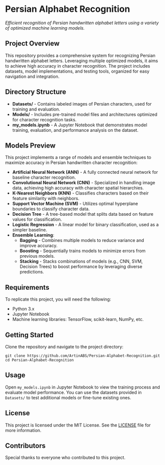 <!DOCTYPE html>
<html lang="en">
<head>
  <meta charset="UTF-8">
  <title>Persian Alphabet Recognition</title>
</head>
<body>

<h1>Persian Alphabet Recognition</h1>
<p><em>Efficient recognition of Persian handwritten alphabet letters using a variety of optimized machine learning models.</em></p>

<h2>Project Overview</h2>
<p>This repository provides a comprehensive system for recognizing Persian handwritten alphabet letters. Leveraging multiple optimized models, it aims to achieve high accuracy in character recognition. The project includes datasets, model implementations, and testing tools, organized for easy navigation and integration.</p>

<h2>Directory Structure</h2>
<ul>
  <li><strong>Datasets/</strong> - Contains labeled images of Persian characters, used for training and evaluation.</li>
  <li><strong>Models/</strong> - Includes pre-trained model files and architectures optimized for character recognition tasks.</li>
  <li><strong>my_models.ipynb</strong> - A Jupyter Notebook that demonstrates model training, evaluation, and performance analysis on the dataset.</li>
</ul>

<h2>Models Preview</h2>
<p>This project implements a range of models and ensemble techniques to maximize accuracy in Persian handwritten character recognition:</p>

<ul>
  <li><strong>Artificial Neural Network (ANN)</strong> - A fully connected neural network for baseline character recognition.</li>
  <li><strong>Convolutional Neural Network (CNN)</strong> - Specialized in handling image data, achieving high accuracy with character spatial hierarchies.</li>
  <li><strong>K-Nearest Neighbors (KNN)</strong> - Classifies characters based on their feature similarity with neighbors.</li>
  <li><strong>Support Vector Machine (SVM)</strong> - Utilizes optimal hyperplane boundaries to classify character data.</li>
  <li><strong>Decision Tree</strong> - A tree-based model that splits data based on feature values for classification.</li>
  <li><strong>Logistic Regression</strong> - A linear model for binary classification, used as a simpler baseline.</li>
  <li><strong>Ensemble Learning</strong>:
    <ul>
      <li><strong>Bagging</strong> - Combines multiple models to reduce variance and improve accuracy.</li>
      <li><strong>Boosting</strong> - Sequentially trains models to minimize errors from previous models.</li>
      <li><strong>Stacking</strong> - Stacks combinations of models (e.g., CNN, SVM, Decision Trees) to boost performance by leveraging diverse predictions.</li>
    </ul>
  </li>
</ul>

<h2>Requirements</h2>
<p>To replicate this project, you will need the following:</p>
<ul>
  <li>Python 3.x</li>
  <li>Jupyter Notebook</li>
  <li>Machine learning libraries: TensorFlow, scikit-learn, NumPy, etc.</li>
</ul>

<h2>Getting Started</h2>
<p>Clone the repository and navigate to the project directory:</p>
<pre><code>git clone https://github.com/ArtinABS/Persian-Alphabet-Recognition.git
cd Persian-Alphabet-Recognition
</code></pre>

<h2>Usage</h2>
<p>Open <code>my_models.ipynb</code> in Jupyter Notebook to view the training process and evaluate model performance. You can use the datasets provided in <code>Datasets/</code> to test additional models or fine-tune existing ones.</p>

<h2>License</h2>
<p>This project is licensed under the MIT License. See the <a href="LICENSE">LICENSE</a> file for more information.</p>

<h2>Contributors</h2>
<p>Special thanks to everyone who contributed to this project.</p>

</body>
</html>
